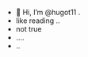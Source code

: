 - 👋 Hi, I’m @hugot11 .
- like reading ..
- not true 
- ....
- ..
<!---
hugot11/hugot11 is a ✨ special ✨ repository because its `README.md` (this file) appears on your GitHub profile.
You can click the Preview link to take a look at your changes.
--->
